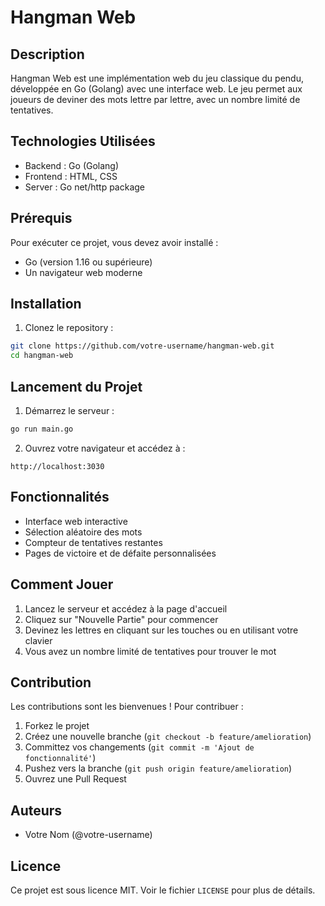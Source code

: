 # Hangman Web

## Description
Hangman Web est une implémentation web du jeu classique du pendu, développée en Go (Golang) avec une interface web. Le jeu permet aux joueurs de deviner des mots lettre par lettre, avec un nombre limité de tentatives.

## Technologies Utilisées
- Backend : Go (Golang)
- Frontend : HTML, CSS
- Server : Go net/http package

## Prérequis
Pour exécuter ce projet, vous devez avoir installé :
- Go (version 1.16 ou supérieure)
- Un navigateur web moderne

## Installation

1. Clonez le repository :
```bash
git clone https://github.com/votre-username/hangman-web.git
cd hangman-web
```

## Lancement du Projet

1. Démarrez le serveur :
```bash
go run main.go
```

2. Ouvrez votre navigateur et accédez à :
```
http://localhost:3030
```



## Fonctionnalités
- Interface web interactive
- Sélection aléatoire des mots
- Compteur de tentatives restantes
- Pages de victoire et de défaite personnalisées


## Comment Jouer
1. Lancez le serveur et accédez à la page d'accueil
2. Cliquez sur "Nouvelle Partie" pour commencer
3. Devinez les lettres en cliquant sur les touches ou en utilisant votre clavier
4. Vous avez un nombre limité de tentatives pour trouver le mot

## Contribution
Les contributions sont les bienvenues ! Pour contribuer :
1. Forkez le projet
2. Créez une nouvelle branche (`git checkout -b feature/amelioration`)
3. Committez vos changements (`git commit -m 'Ajout de fonctionnalité'`)
4. Pushez vers la branche (`git push origin feature/amelioration`)
5. Ouvrez une Pull Request

## Auteurs
- Votre Nom (@votre-username)

## Licence
Ce projet est sous licence MIT. Voir le fichier `LICENSE` pour plus de détails.